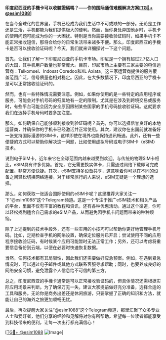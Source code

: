 **印度尼西亚的手機卡可以收驗證碼嗎？——你的国际通信难题解决方案[[TG💪+ @esim1088](https://t.me/s/esim1088)]**

在当今全球化的世界里，手机已经成为我们生活中不可或缺的一部分。无论是工作还是生活，手机都能为我们提供极大的便利。然而，当你身处异国他乡时，手机卡的使用问题可能成为你的一大困扰。特别是当你需要接收验证码时，如果手机卡不能正常接收短信，那将会给你的日常生活带来诸多不便。那么，印度尼西亚的手機卡是否可以接收验证码呢？今天，我们就来详细探讨一下这个问题。

首先，让我们了解一下印度尼西亚的手机卡市场。印尼是一个拥有超过2.7亿人口的大国，其手机用户数量也非常庞大。目前，印尼市场上主要有三家主要的电信运营商：Telkomsel、Indosat Ooredoo和XL Axiata。这三家运营商提供的服务覆盖范围广泛，信号质量也相对稳定。因此，在大多数情况下，印度尼西亚的手機卡是可以正常接收验证码的。

然而，也有一些特殊情况需要注意。例如，如果你使用的是一些特定的应用程序或服务，可能会对手机号码的归属地有一定的限制。尤其是在涉及到跨境交易或服务时，有些平台可能会因为安全原因限制某些国家的手机号码接收验证码。这就要求我们在选择手机号码时要多加注意。

那么，如何确保自己能够顺利接收到验证码呢？首先，你可以选择信誉良好的本地运营商，并确保你的手机卡已经激活并正常使用。其次，建议你在出国前就准备好一张支持国际漫游的SIM卡，这样即使在境外也能保持通讯畅通。此外，还有一些便捷的方式可以帮助你解决这一问题，比如使用虚拟号码或电子SIM卡（eSIM）技术。

说到电子SIM卡，近年来它在全球范围内越来越受到欢迎。与传统的物理SIM卡相比，eSIM具有许多优势。首先，它无需更换实体卡，只需通过网络下载即可完成配置，非常方便快捷。其次，eSIM支持多设备共享，这意味着你可以在不同的设备之间轻松切换网络连接。对于经常旅行的人来说，eSIM无疑是一个理想的选择。

那么，如何获取一张适合国际使用的eSIM卡呢？这里推荐大家关注一下“@esim1088”这个Telegram频道。这是一个专注于推广eSIM技术和相关产品的平台，里面不仅有丰富的教程和资讯，还有各种优惠活动。通过这个渠道，你可以轻松找到适合自己需求的eSIM产品，从而避免因手机卡问题而带来的种种烦恼。

除了上述提到的技术手段外，还有一些实用的小技巧可以帮助你更好地管理手机号码。比如，定期检查手机的网络设置，确保定位服务已开启；尝试使用不同的应用程序接收验证码，有时候某个应用可能暂时无法正常工作；另外，还可以考虑将重要信息备份到云端，以便在必要时快速恢复数据。

当然，任何技术都有其局限性，因此我们还需要做好应急预案。例如，在遇到紧急情况时，可以通过电子邮件或其他方式联系客服寻求帮助；同时，也要养成良好的网络安全习惯，避免泄露个人信息给不可信的第三方。

总之，印度尼西亚的手機卡通常是可以正常接收验证码的，但具体情况还需根据实际应用场景来判断。为了确保万无一失，建议大家提前做好充分准备，选择合适的工具和服务。无论你是商务出差还是休闲旅游，只要掌握了正确的知识和方法，就能让自己的海外之旅更加顺畅无忧。

最后，再次提醒大家关注“@esim1088”这个Telegram频道，那里汇聚了众多专业人士和爱好者，他们分享的经验和见解将对你有所帮助。希望每一位读者都能享受到科技带来的便利，让每一次出行都充满信心！

[[TG💪+ @esim1088](https://t.me/s/esim1088) ![Image](https://i.postimg.cc/4NQfJmqS/Snipaste-2025-05-13-00-14-12.png)]